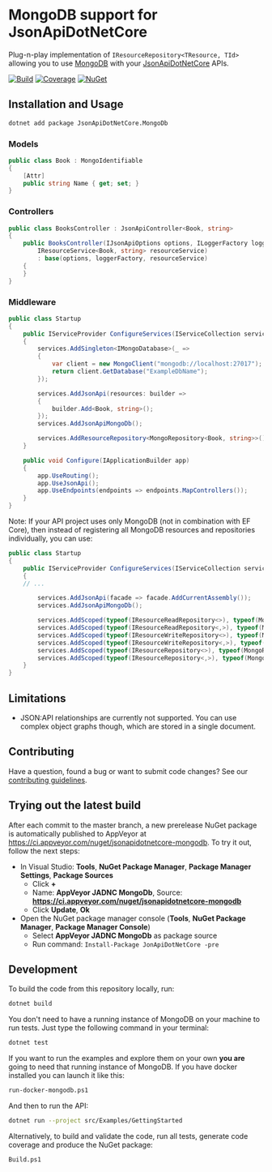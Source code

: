 # MongoDB support for JsonApiDotNetCore

Plug-n-play implementation of `IResourceRepository<TResource, TId>` allowing you to use [MongoDB](https://www.mongodb.com/) with your [JsonApiDotNetCore](https://github.com/json-api-dotnet/JsonApiDotNetCore) APIs.

[![Build](https://ci.appveyor.com/api/projects/status/dadm2kr2y0353mji/branch/master?svg=true)](https://ci.appveyor.com/project/json-api-dotnet/jsonapidotnetcore-mongodb/branch/master)
[![Coverage](https://codecov.io/gh/json-api-dotnet/JsonApiDotNetCore.MongoDb/branch/master/graph/badge.svg?token=QPVf8rii7l)](https://codecov.io/gh/json-api-dotnet/JsonApiDotNetCore.MongoDb)
[![NuGet](https://img.shields.io/nuget/v/JsonApiDotNetCore.MongoDb.svg)](https://www.nuget.org/packages/JsonApiDotNetCore.MongoDb/)

## Installation and Usage

```bash
dotnet add package JsonApiDotNetCore.MongoDb
```

### Models

```c#
public class Book : MongoIdentifiable
{
    [Attr]
    public string Name { get; set; }
}
```

### Controllers

```c#
public class BooksController : JsonApiController<Book, string>
{
    public BooksController(IJsonApiOptions options, ILoggerFactory loggerFactory,
        IResourceService<Book, string> resourceService)
        : base(options, loggerFactory, resourceService)
    {
    }
}
```

### Middleware

```c#
public class Startup
{
    public IServiceProvider ConfigureServices(IServiceCollection services)
    {
        services.AddSingleton<IMongoDatabase>(_ =>
        {
            var client = new MongoClient("mongodb://localhost:27017");
            return client.GetDatabase("ExampleDbName");
        });

        services.AddJsonApi(resources: builder =>
        {
            builder.Add<Book, string>();
        });
        services.AddJsonApiMongoDb();

        services.AddResourceRepository<MongoRepository<Book, string>>();
    }

    public void Configure(IApplicationBuilder app)
    {
        app.UseRouting();
        app.UseJsonApi();
        app.UseEndpoints(endpoints => endpoints.MapControllers());
    }
}
```
Note: If your API project uses only MongoDB (not in combination with EF Core), then instead of
registering all MongoDB resources and repositories individually, you can use:
```c#
public class Startup
{
    public IServiceProvider ConfigureServices(IServiceCollection services)
    {
	// ...

        services.AddJsonApi(facade => facade.AddCurrentAssembly());
        services.AddJsonApiMongoDb();

        services.AddScoped(typeof(IResourceReadRepository<>), typeof(MongoRepository<>));
        services.AddScoped(typeof(IResourceReadRepository<,>), typeof(MongoRepository<,>));
        services.AddScoped(typeof(IResourceWriteRepository<>), typeof(MongoRepository<>));
        services.AddScoped(typeof(IResourceWriteRepository<,>), typeof(MongoRepository<,>));
        services.AddScoped(typeof(IResourceRepository<>), typeof(MongoRepository<>));
        services.AddScoped(typeof(IResourceRepository<,>), typeof(MongoRepository<,>));
    }
}
```

## Limitations

- JSON:API relationships are currently not supported. You can use complex object graphs though, which are stored in a single document.

## Contributing

Have a question, found a bug or want to submit code changes? See our [contributing guidelines](https://github.com/json-api-dotnet/JsonApiDotNetCore/blob/master/.github/CONTRIBUTING.md).

## Trying out the latest build

After each commit to the master branch, a new prerelease NuGet package is automatically published to AppVeyor at https://ci.appveyor.com/nuget/jsonapidotnetcore-mongodb. To try it out, follow the next steps:

* In Visual Studio: **Tools**, **NuGet Package Manager**, **Package Manager Settings**, **Package Sources**
    * Click **+**
    * Name: **AppVeyor JADNC MongoDb**, Source: **https://ci.appveyor.com/nuget/jsonapidotnetcore-mongodb**
    * Click **Update**, **Ok**
* Open the NuGet package manager console (**Tools**, **NuGet Package Manager**, **Package Manager Console**)
    * Select **AppVeyor JADNC MongoDb** as package source
    * Run command: `Install-Package JonApiDotNetCore -pre`

## Development

To build the code from this repository locally, run:

```bash
dotnet build
```

You don't need to have a running instance of MongoDB on your machine to run tests. Just type the following command in your terminal:

```bash
dotnet test
```

If you want to run the examples and explore them on your own **you are** going to need that running instance of MongoDB. If you have docker installed you can launch it like this:

```bash
run-docker-mongodb.ps1
```

And then to run the API:

```bash
dotnet run --project src/Examples/GettingStarted
```

Alternatively, to build and validate the code, run all tests, generate code coverage and produce the NuGet package:

```bash
Build.ps1
```
